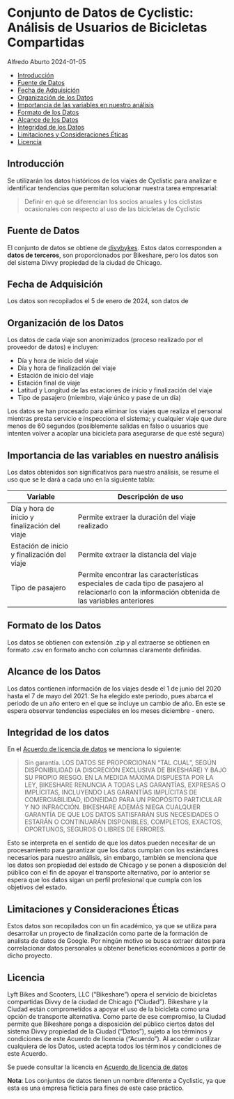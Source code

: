 # Conjunto de Datos de Cyclistic: Análisis de Usuarios de Bicicletas Compartidas

Alfredo Aburto
2024-01-05

- [Introducción](#introducción)
- [Fuente de Datos](#fuente-de-datos)
- [Fecha de Adquisición](#fecha-de-adquisición)
- [Organización de los Datos](#organización-de-los-datos)
- [Importancia de las variables en nuestro análisis](#importancia-de-las-variables-en-nuestro-analisís)
- [Formato de los Datos](#formato-de-los-datos)
- [Alcance de los Datos](#alcance-de-los-datos)
- [Integridad de los Datos](#integridad-de-los-datos)
- [Limitaciones y Consideraciones Éticas](#limitaciones-y-consideraciones-éticas)
- [Licencia](#licencia)

## Introducción
Se utilizarán los datos históricos de los viajes de Cyclistic para analizar e 
identificar tendencias que permitan solucionar nuestra tarea empresarial:

> Definir en qué se diferencian los socios anuales y los ciclistas ocasionales 
con respecto al uso de las bicicletas de Cyclistic

## Fuente de Datos

El conjunto de datos se obtiene de [divybykes](https://divvybikes.com/system-data).
Estos datos corresponden a **datos de terceros**, son proporcionados por 
Bikeshare, pero los datos son del sistema Divvy propiedad de la ciudad de
Chicago.

## Fecha de Adquisición

Los datos son recopilados el 5 de enero de 2024, son datos de 

## Organización de los Datos

Los datos de cada viaje son anonimizados (proceso realizado por el 
proveedor de datos) e incluyen:

- Día y hora de inicio del viaje
- Día y hora de finalización del viaje
- Estación de inicio del viaje
- Estación final de viaje
- Latitud y Longitud de las estaciones de inicio y finalización del viaje
- Tipo de pasajero (miembro, viaje único y pase de un día)

Los datos se han procesado para eliminar los viajes que realiza el personal 
mientras presta servicio e inspecciona el sistema; y cualquier viaje que dure
menos de 60 segundos (posiblemente salidas en falso o usuarios que intenten
volver a acoplar una bicicleta para asegurarse de que esté segura)

## Importancia de las variables en nuestro análisis

Los datos obtenidos son significativos para nuestro análisis, se resume el
uso que se le dará a cada uno en la siguiente tabla:

| Variable                                     | Descripción de uso                              |
| -------------------------------------------- | ----------------------------------------------- |
| Día y hora de inicio y finalización del viaje | Permite extraer la duración del viaje realizado |
| Estación de inicio y finalización del viaje  | Permite extraer la distancia del viaje          |
| Tipo de pasajero                             | Permite encontrar las características especiales de cada tipo de pasajero al relacionarlo con la información obtenida de las variables anteriores |

## Formato de los Datos

Los datos se obtienen con extensión .zip y al extraerse se obtienen en formato
.csv en formato ancho con columnas claramente definidas.

## Alcance de los Datos

Los datos contienen información de los viajes desde el 1 de junio del 2020 hasta
el 7 de mayo del 2021. Se ha elegido este periodo, pues abarca el periodo de 
un año entero en el que se incluye un cambio de año. En este se espera 
observar tendencias especiales en los meses diciembre - enero.

## Integridad de los datos

En el [Acuerdo de licencia de datos](https://divvybikes.com/data-license-agreement)
se menciona lo siguiente:

> Sin garantía. LOS DATOS SE PROPORCIONAN “TAL CUAL”, SEGÚN DISPONIBILIDAD 
(A DISCRECIÓN EXCLUSIVA DE BIKESHARE) Y BAJO SU PROPIO RIESGO. EN LA MEDIDA 
MÁXIMA DISPUESTA POR LA LEY, BIKESHARE RENUNCIA A TODAS LAS GARANTÍAS, EXPRESAS 
O IMPLÍCITAS, INCLUYENDO LAS GARANTÍAS IMPLÍCITAS DE COMERCIABILIDAD, IDONEIDAD 
PARA UN PROPÓSITO PARTICULAR Y NO INFRACCIÓN. BIKESHARE ADEMÁS NIEGA CUALQUIER 
GARANTÍA DE QUE LOS DATOS SATISFARÁN SUS NECESIDADES O ESTARÁN O CONTINUARÁN 
DISPONIBLES, COMPLETOS, EXACTOS, OPORTUNOS, SEGUROS O LIBRES DE ERRORES.

Esto se interpreta en el sentido de que los datos pueden necesitar de un 
procesamiento para garantizar que los datos cumplan con los estándares 
necesarios para nuestro análisis, sin embargo, también se menciona que los datos
son propiedad del estado de Chicago y se ponen a disposición del público con el
fin de apoyar el transporte alternativo, por lo anterior se espera que los datos
sigan un perfil profesional que cumpla con los objetivos del estado.

## Limitaciones y Consideraciones Éticas

Estos datos son recopilados con un fin académico, ya que se utiliza para 
desarrollar un proyecto de finalización como parte de la formación de analista
de datos de Google. Por ningún motivo se busca extraer datos para correlacionar
datos personales u obtener beneficios económicos a partir de dicho proyecto.

## Licencia

Lyft Bikes and Scooters, LLC (“Bikeshare”) opera el servicio de bicicletas 
compartidas Divvy de la ciudad de Chicago (“Ciudad”). Bikeshare y la Ciudad 
están comprometidos a apoyar el uso de la bicicleta como una opción de 
transporte alternativa. Como parte de ese compromiso, la Ciudad permite que 
Bikeshare ponga a disposición del público ciertos datos del sistema Divvy 
propiedad de la Ciudad (“Datos”), sujeto a los términos y condiciones de este
 Acuerdo de licencia (“Acuerdo”). Al acceder o utilizar cualquiera de los 
 Datos, usted acepta todos los términos y condiciones de este Acuerdo.

Se puede consultar la licencia en [Acuerdo de licencia de datos](https://divvybikes.com/data-license-agreement)

**Nota**: Los conjuntos de datos tienen un nombre diferente a Cyclistic, ya que
esta es una empresa ficticia para fines de este caso práctico.